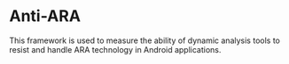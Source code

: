 # Anti-ARA
This framework is used to measure the ability of dynamic analysis tools to resist and handle ARA technology in Android applications.

